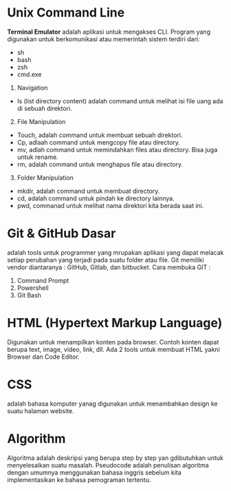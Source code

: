 # Unix Command Line
**Terminal Emulator**
adalah aplikasi untuk mengakses CLI. Program yang digunakan untuk berkomunikasi atau memerintah sistem terdiri dari:
- sh
- bash
- zsh
- cmd.exe
1. Navigation
 - ls (list directory content) adalah command untuk melihat isi file uang ada di sebuah direktori.
2. File Manipulation
 - Touch, adalah command untuk membuat sebuah direktori. 
 - Cp, adlaah command untuk mengcopy file atau directory.
 - mv, adlah command untuk memindahkan files atau directory. Bisa juga untuk rename.
 - rm, adalah command untuk menghapus file atau directory.
3. Folder Manipulation
- mkdir, adalah command untuk membuat directory.
- cd, adalah command untuk pindah ke directory lainnya.
- pwd, commanad untuk melihat nama direktori kita berada saat ini.

# Git & GitHub Dasar
adalah tools untuk programmer yang mrupakan aplikasi  yang dapat melacak setiap perubahan yang terjadi pada suatu folder atau file. Git memiliki vendor diantaranya : GitHub, Gitlab, dan bitbucket.
Cara membuka GIT :
 1) Command Prompt
 2) Powershell
 3) Git Bash

# HTML (Hypertext Markup Language)
Digunakan untuk menampilkan konten pada browser. Contoh konten dapat berupa text, image, video, link, dll. Ada 2 tools untuk membuat HTML yakni Browser dan Code Editor.

# CSS
adalah bahasa komputer yanag digunakan untuk menambahkan design ke suatu halaman website. 

# Algorithm
Algoritma adalah deskripsi yang berupa step by step yan gdibutuhkan untuk menyelesaikan suatu masalah. Pseudocode adalah penulisan algoritma dengan umumnya menggunakan bahasa inggris sebelum kita implementasikan ke bahasa pemograman tertentu.






